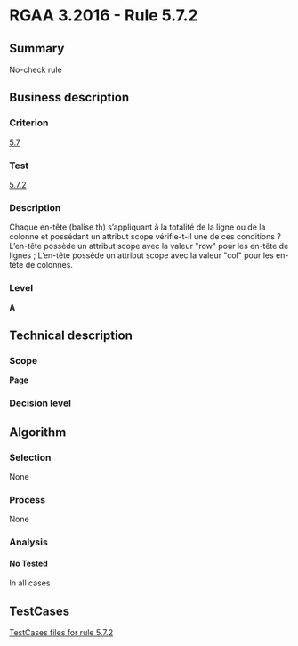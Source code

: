 # RGAA 3.2016 - Rule 5.7.2

## Summary
No-check rule


## Business description

### Criterion
[5.7](http://references.modernisation.gouv.fr/rgaa-accessibilite/criteres.html#crit-5-7)

### Test
[5.7.2](http://references.modernisation.gouv.fr/rgaa-accessibilite/criteres.html#test-5-7-2)

### Description
Chaque en-tête (balise th) s’appliquant à la totalité de la ligne ou de la colonne et possédant un attribut scope vérifie-t-il une de ces conditions ? L’en-tête possède un attribut scope avec la valeur "row" pour les en-tête de lignes ; L’en-tête possède un attribut scope avec la valeur "col" pour les en-tête de colonnes.

### Level
**A**


## Technical description

### Scope
**Page**

### Decision level


## Algorithm

### Selection
None

### Process
None

### Analysis

#### No Tested
In all cases


##  TestCases

[TestCases files for rule 5.7.2](https://github.com/Asqatasun/Asqatasun/tree/RGAA_3.2016/rules/rules-rgaa3.2016/src/test/resources/testcases/rgaa32016/Rgaa32016Rule050702/)


